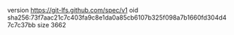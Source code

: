 version https://git-lfs.github.com/spec/v1
oid sha256:73f7aac21c7c403fa9c8e1da0a85cb6107b325f098a7b1660fd304d47c7c37bb
size 3662
